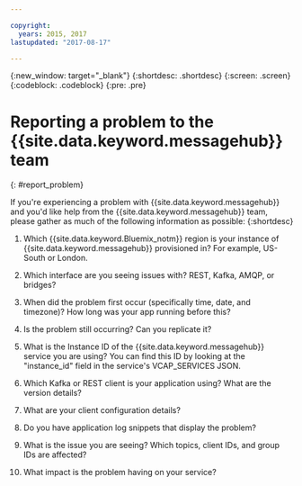 ```yaml
---

copyright:
  years: 2015, 2017
lastupdated: "2017-08-17"

---
```


{:new_window: target="_blank"}
{:shortdesc: .shortdesc}
{:screen: .screen}
{:codeblock: .codeblock}
{:pre: .pre}



# Reporting a problem to the {{site.data.keyword.messagehub}} team
{: #report_problem}

If you're experiencing a problem with {{site.data.keyword.messagehub}} and you'd like help from the {{site.data.keyword.messagehub}} team, please gather as much of the following information as possible:
{:shortdesc}

1. Which {{site.data.keyword.Bluemix_notm}} region is your instance of {{site.data.keyword.messagehub}} provisioned in?  For example, US-South or London. 

2. Which interface are you seeing issues with? REST, Kafka, AMQP, or bridges?

3. When did the problem first occur (specifically time, date, and timezone)? How long was your app running before this?

4. Is the problem still occurring? Can you replicate it?

5. What is the Instance ID of the {{site.data.keyword.messagehub}} service you are using? You can find this ID by looking at the "instance_id" field in the service's VCAP_SERVICES JSON.

6. Which Kafka or REST client is your application using? What are the version details?

7. What are your client configuration details?

8. Do you have application log snippets that display the problem?

9. What is the issue you are seeing? Which topics, client IDs, and group IDs are affected?

10. What impact is the problem having on your service?










